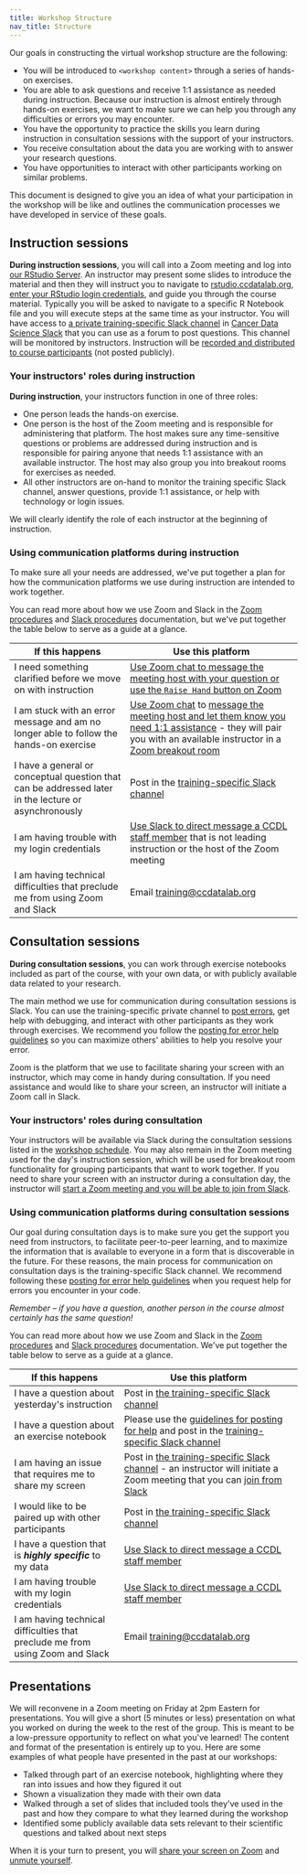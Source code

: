 ```yaml
---
title: Workshop Structure
nav_title: Structure
---
```


Our goals in constructing the virtual workshop structure are the following:

* You will be introduced to `<workshop content>` through a series of hands-on exercises.
* You are able to ask questions and receive 1:1 assistance as needed during instruction. Because our instruction is almost entirely through hands-on exercises, we want to make sure we can help you through any difficulties or errors you may encounter.
* You have the opportunity to practice the skills you learn during instruction in consultation sessions with the support of your instructors.
* You receive consultation about the data you are working with to answer your research questions.
* You have opportunities to interact with other participants working on similar problems.

This document is designed to give you an idea of what your participation in the workshop will be like and outlines the communication processes we have developed in service of these goals.

## Instruction sessions

**During instruction sessions**, you will call into a Zoom meeting and log into [our RStudio Server](https://rstudio.ccdatalab.org).
An instructor may present some slides to introduce the material and then they will instruct you to navigate to [rstudio.ccdatalab.org](https://rstudio.ccdatalab.org), [enter your RStudio login credentials](../virtual-setup/rstudio-login.md#rstudio-server-set-up), and guide you through the course material.
Typically you will be asked to navigate to a specific R Notebook file and you will execute steps at the same time as your instructor.
You will have access to [a private training-specific Slack channel](../virtual-setup/slack-procedures.md#using-the-training-specific-channel) in [Cancer Data Science Slack](https://www.ccdatalab.org/slack) that you can use as a forum to post questions.
This channel will be monitored by instructors.
Instruction will be [recorded and distributed to course participants](../virtual-setup/zoom-procedures.md#zoom-recordings) (not posted publicly).


### Your instructors' roles during instruction

**During instruction**, your instructors function in one of three roles:

* One person leads the hands-on exercise.
* One person is the host of the Zoom meeting and is responsible for administering that platform.
The host makes sure any time-sensitive questions or problems are addressed during instruction and is responsible for pairing anyone that needs 1:1 assistance with an available instructor.
The host may also group you into breakout rooms for exercises as needed.
* All other instructors are on-hand to monitor the training specific Slack channel, answer questions, provide 1:1 assistance, or help with technology or login issues.

We will clearly identify the role of each instructor at the beginning of instruction.

### Using communication platforms during instruction

To make sure all your needs are addressed, we've put together a plan for how the communication platforms we use during instruction are intended to work together.

You can read more about how we use Zoom and Slack in the [Zoom procedures](../virtual-setup/zoom-procedures.md) and [Slack procedures](../virtual-setup/slack-procedures.md) documentation, but we've put together the table below to serve as a guide at a glance.

| If this happens | Use this platform |
|-----------------|-------------------|
| I need something clarified before we move on with instruction | [Use Zoom chat to message the meeting host with your question or use the `Raise Hand` button on Zoom](../virtual-setup/zoom-procedures.md#interacting-with-instructors-and-providing-feedback) |
| I am stuck with an error message and am no longer able to follow the hands-on exercise | [Use Zoom chat](../virtual-setup/zoom-procedures.md#chat) to [message the meeting host and let them know you need 1:1 assistance](../virtual-setup/zoom-procedures.md#asking-for-11-help-during-instruction) - they will pair you with an available instructor in a [Zoom breakout room](../virtual-setup/zoom-procedures.md#joining-a-breakout-room) |
| I have a general or conceptual question that can be addressed later in the lecture or asynchronously | Post in the [training-specific Slack channel](../virtual-setup/slack-procedures.md#using-the-training-specific-channel) |
| I am having trouble with my login credentials | [Use Slack to direct message a CCDL staff member](../virtual-setup/slack-procedures.md#using-direct-messages-during-training) that is not leading instruction or the host of the Zoom meeting |
| I am having technical difficulties that preclude me from using Zoom and Slack | Email [training@ccdatalab.org](mailto:training@ccdatalab.org) |

## Consultation sessions

**During consultation sessions**, you can work through exercise notebooks included as part of the course, with your own data, or with publicly available data related to your research.

The main method we use for communication during consultation sessions is Slack.
You can use the training-specific private channel to [post errors](./posting-errors-guidelines.md), get help with debugging, and interact with other participants as they work through exercises.
We recommend you follow the [posting for error help guidelines](./posting-errors-guidelines.md) so you can maximize others' abilities to help you resolve your error.

Zoom is the platform that we use to facilitate sharing your screen with an instructor, which may come in handy during consultation.
If you need assistance and would like to share your screen, an instructor will initiate a Zoom call in Slack.

### Your instructors' roles during consultation

Your instructors will be available via Slack during the consultation sessions listed in the [workshop schedule](SCHEDULE.md).
You may also remain in the Zoom meeting used for the day's instruction session, which will be used for breakout room functionality for grouping participants that want to work together.
If you need to share your screen with an instructor during a consultation day, the instructor will [start a Zoom meeting and you will be able to join from Slack](../virtual-setup/zoom-procedures.md#joining-a-zoom-call-from-slack).

### Using communication platforms during consultation sessions

Our goal during consultation days is to make sure you get the support you need from instructors, to facilitate peer-to-peer learning, and to maximize the information that is available to everyone in a form that is discoverable in the future.
For these reasons, the main process for communication on consultation days is the training-specific Slack channel.
We recommend following these [posting for error help guidelines](posting-errors-guidelines.md) when you request help for errors you encounter in your code.

_Remember – if you have a question, another person in the course almost certainly has the same question!_

<!--In addition, because the CCDL team is also currently all-remote, keeping most communication to the training-specific Slack channel allows us to better coordinate our efforts and make sure you get the support you need.-->

You can read more about how we use Zoom and Slack in the [Zoom procedures](../virtual-setup/zoom-procedures.md) and [Slack procedures](../virtual-setup/slack-procedures.md) documentation. We've put together the table below to serve as a guide at a glance.

| If this happens | Use this platform |
|-----------------|-------------------|
| I have a question about yesterday's instruction | Post in [the training-specific Slack channel](../virtual-setup/slack-procedures.md#using-the-training-specific-channel) |
| I have a question about an exercise notebook | Please use the [guidelines for posting for help](posting-errors-guidelines.md) and post in the [training-specific Slack channel](../virtual-setup/slack-procedures.md#using-the-training-specific-channel)|
| I am having an issue that requires me to share my screen | Post in [the training-specific Slack channel](../virtual-setup/slack-procedures.md#using-the-training-specific-channel) - an instructor will initiate a Zoom meeting that you can [join from Slack](../virtual-setup/zoom-procedures.md#joining-a-zoom-call-from-slack) |
| I would like to be paired up with other participants | Post in [the training-specific Slack channel](../virtual-setup/slack-procedures.md#using-the-training-specific-channel) |
| I have a question that is **_highly specific_** to my data | [Use Slack to direct message a CCDL staff member](../virtual-setup/slack-procedures.md#using-direct-messages-during-training) |
| I am having trouble with my login credentials | [Use Slack to direct message a CCDL staff member](../virtual-setup/slack-procedures.md#using-direct-messages-during-training) |
| I am having technical difficulties that preclude me from using Zoom and Slack | Email [training@ccdatalab.org](mailto:training@ccdatalab.org) |


## Presentations

We will reconvene in a Zoom meeting on Friday at 2pm Eastern for presentations.
You will give a short (5 minutes or less) presentation on what you worked on during the week to the rest of the group.
This is meant to be a low-pressure opportunity to reflect on what you've learned!
The content and format of the presentation is entirely up to you.
Here are some examples of what people have presented in the past at our workshops:

* Talked through part of an exercise notebook, highlighting where they ran into issues and how they figured it out
* Shown a visualization they made with their own data
* Walked through a set of slides that included tools they've used in the past and how they compare to what they learned during the workshop
* Identified some publicly available data sets relevant to their scientific questions and talked about next steps

When it is your turn to present, you will [share your screen on Zoom](../virtual-setup/zoom-procedures.md#sharing-your-screen-in-zoom) and [unmute yourself](../virtual-setup/zoom-procedures.md#audio).
